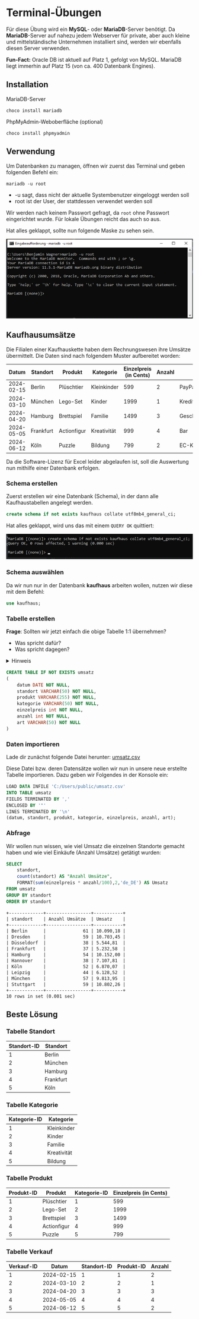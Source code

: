# Terminal-Übungen

Für diese Übung wird ein **MySQL**- oder **MariaDB**-Server benötigt.
Da **MariaDB**-Server auf nahezu jedem Webserver für private, aber auch kleine
und mittelständische Unternehmen installiert sind, werden wir ebenfalls diesen
Server verwenden.

**Fun-Fact:** Oracle DB ist aktuell auf Platz 1, gefolgt von MySQL. MariaDB liegt
immerhin auf Platz 15 (von ca. 400 Datenbank Engines).

## Installation

MariaDB-Server
````shell
choco install mariadb
````

PhpMyAdmin-Weboberfläche (optional)
````shell
choco install phpmyadmin
````

## Verwendung

Um Datenbanken zu managen, öffnen wir zuerst das Terminal und geben folgenden
Befehl ein:
````shell
mariadb -u root
````

- -u sagt, dass nicht der aktuelle Systembenutzer eingeloggt werden soll
- root ist der User, der stattdessen verwendet werden soll

Wir werden nach keinem Passwort gefragt, da ``root`` ohne Passwort eingerichtet
wurde. Für lokale Übungen reicht das auch so aus.

Hat alles geklappt, sollte nun folgende Maske zu sehen sein.

![Login](/docs/img/mariadb01.png)

## Kaufhausumsätze

Die Filialen einer Kaufhauskette haben dem Rechnungswesen ihre Umsätze übermittelt.
Die Daten sind nach folgendem Muster aufbereitet worden:

| Datum      | Standort  | Produkt     | Kategorie   | Einzelpreis (in Cents) | Anzahl | Art           |
|------------|-----------|-------------|-------------|------------------------|--------|---------------|
| 2024-02-15 | Berlin    | Plüschtier  | Kleinkinder | 599                    | 2      | PayPal        |
| 2024-03-10 | München   | Lego-Set    | Kinder      | 1999                   | 1      | Kreditkarte   |
| 2024-04-20 | Hamburg   | Brettspiel  | Familie     | 1499                   | 3      | Geschenkkarte |
| 2024-05-05 | Frankfurt | Actionfigur | Kreativität | 999                    | 4      | Bar           |
| 2024-06-12 | Köln      | Puzzle      | Bildung     | 799                    | 2      | EC-Karte      |

Da die Software-Lizenz für Excel leider abgelaufen ist, soll die Auswertung nun
mithilfe einer Datenbank erfolgen.

### Schema erstellen

Zuerst erstellen wir eine Datenbank (Schema), in der dann alle Kaufhaustabellen
angelegt werden.

````sql
create schema if not exists kaufhaus collate utf8mb4_general_ci;
````

Hat alles geklappt, wird uns das mit einem ``QUERY OK`` quittiert:

![Query OK](/docs/img/mariadbok.png)

### Schema auswählen

Da wir nun nur in der Datenbank **kaufhaus** arbeiten wollen, nutzen wir diese
mit dem Befehl:

````sql
use kaufhaus;
````

### Tabelle erstellen

**Frage**: Sollten wir jetzt einfach die obige Tabelle 1:1 übernehmen?

- Was spricht dafür?
- Was spricht dagegen?

<details> 
<summary>Hinweis</summary>
<p>Die Tabelle sollte nicht 1:1 übernommen werden, da es hier zu sogenannten Anomalien kommen kann. Zu Übungszwecken tun wir das aber trotzdem.</p>
</details>

````sql
CREATE TABLE IF NOT EXISTS umsatz
(
    datum DATE NOT NULL,
    standort VARCHAR(50) NOT NULL,
    produkt VARCHAR(255) NOT NULL,
    kategorie VARCHAR(50) NOT NULL,
    einzelpreis int NOT NULL,
    anzahl int NOT NULL,
    art VARCHAR(50) NOT NULL
)
````

### Daten importieren

Lade dir zunächst folgende Datei herunter: [umsatz.csv](/docs/img/umsatz.csv)

Diese Datei bzw. deren Datensätze wollen wir nun in unsere neue erstellte
Tabelle importieren. Dazu geben wir Folgendes in der Konsole ein:

````sql
LOAD DATA INFILE 'C:/Users/public/umsatz.csv'
INTO TABLE umsatz
FIELDS TERMINATED BY ',' 
ENCLOSED BY '"'
LINES TERMINATED BY '\n'
(datum, standort, produkt, kategorie, einzelpreis, anzahl, art);
````

### Abfrage

Wir wollen nun wissen, wie viel Umsatz die einzelnen Standorte gemacht haben und
wie viel Einkäufe (Anzahl Umsätze) getätigt wurden:

````sql
SELECT 
    standort,
    count(standort) AS "Anzahl Umsätze",
    FORMAT(sum(einzelpreis * anzahl/100),2,'de_DE') AS Umsatz
FROM umsatz
GROUP BY standort
ORDER BY standort
````

````text
+-------------+-----------------+-----------+
| standort    | Anzahl Umsätze  | Umsatz    |
+-------------+-----------------+-----------+
| Berlin      |              61 | 10.090,18 |
| Dresden     |              59 | 10.703,45 |
| Düsseldorf  |              38 | 5.544,81  |
| Frankfurt   |              37 | 5.232,58  |
| Hamburg     |              54 | 10.152,00 |
| Hannover    |              38 | 7.107,81  |
| Köln        |              52 | 6.870,07  |
| Leipzig     |              44 | 6.128,52  |
| München     |              57 | 9.813,95  |
| Stuttgart   |              59 | 10.802,26 |
+-------------+-----------------+-----------+
10 rows in set (0.001 sec)
````

## Beste Lösung

### Tabelle Standort
| Standort-ID | Standort   |
|-------------|------------|
| 1           | Berlin     |
| 2           | München    |
| 3           | Hamburg    |
| 4           | Frankfurt  |
| 5           | Köln       |


### Tabelle Kategorie
| Kategorie-ID | Kategorie     |
|--------------|---------------|
| 1            | Kleinkinder   |
| 2            | Kinder        |
| 3            | Familie       |
| 4            | Kreativität   |
| 5            | Bildung       |


### Tabelle Produkt
| Produkt-ID | Produkt      | Kategorie-ID | Einzelpreis (in Cents) |
|------------|--------------|--------------|------------------------|
| 1          | Plüschtier   | 1            | 599                    |
| 2          | Lego-Set     | 2            | 1999                   |
| 3          | Brettspiel   | 3            | 1499                   |
| 4          | Actionfigur  | 4            | 999                    |
| 5          | Puzzle       | 5            | 799                    |



### Tabelle Verkauf
| Verkauf-ID | Datum       | Standort-ID | Produkt-ID | Anzahl |
|------------|-------------|-------------|------------|--------|
| 1          | 2024-02-15 | 1           | 1          | 2      |
| 2          | 2024-03-10 | 2           | 2          | 1      |
| 3          | 2024-04-20 | 3           | 3          | 3      |
| 4          | 2024-05-05 | 4           | 4          | 4      |
| 5          | 2024-06-12 | 5           | 5          | 2      |
